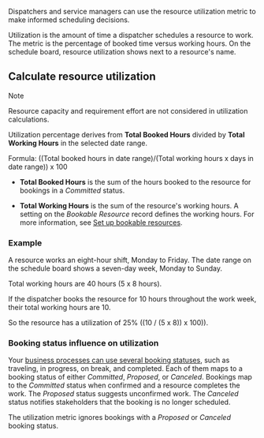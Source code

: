 Dispatchers and service managers can use the resource utilization metric to make informed scheduling decisions.

Utilization is the amount of time a dispatcher schedules a resource to work. The metric is the percentage of booked time versus working hours. On the schedule board, resource utilization shows next to a resource's name.

## Calculate resource utilization

> [!NOTE]
> Resource capacity and requirement effort are not considered in utilization calculations.

Utilization percentage derives from **Total Booked Hours** divided by **Total Working Hours** in the selected date range.

Formula: ((Total booked hours  in date range)/(Total working hours x days in date range)) x 100

- **Total Booked Hours** is the sum of the hours booked to the resource for bookings in a *Committed* status.

- **Total Working Hours** is the sum of the resource's working hours. A setting on the *Bookable Resource* record defines the working hours. For more information, see [Set up bookable resources](../../field-service/set-up-bookable-resources.md).

### Example

A resource works an eight-hour shift, Monday to Friday. The date range on the schedule board shows a seven-day week, Monday to Sunday.

Total working hours are 40 hours (5 x 8 hours).

If the dispatcher books the resource for 10 hours throughout the work week, their total working hours are 10.

So the resource has a utilization of 25% ((10 / (5 x 8)) x 100)).

### Booking status influence on utilization

Your [business processes can use several booking statuses](../../field-service/set-up-booking-statuses.md), such as traveling, in progress, on break, and completed. Each of them maps to a booking status of either *Committed*, *Proposed*, or *Canceled*. Bookings map to the *Committed* status when confirmed and a resource completes the work. The *Proposed* status suggests unconfirmed work. The *Canceled* status notifies stakeholders that the booking is no longer scheduled.

The utilization metric ignores bookings with a *Proposed* or *Canceled* booking status.
